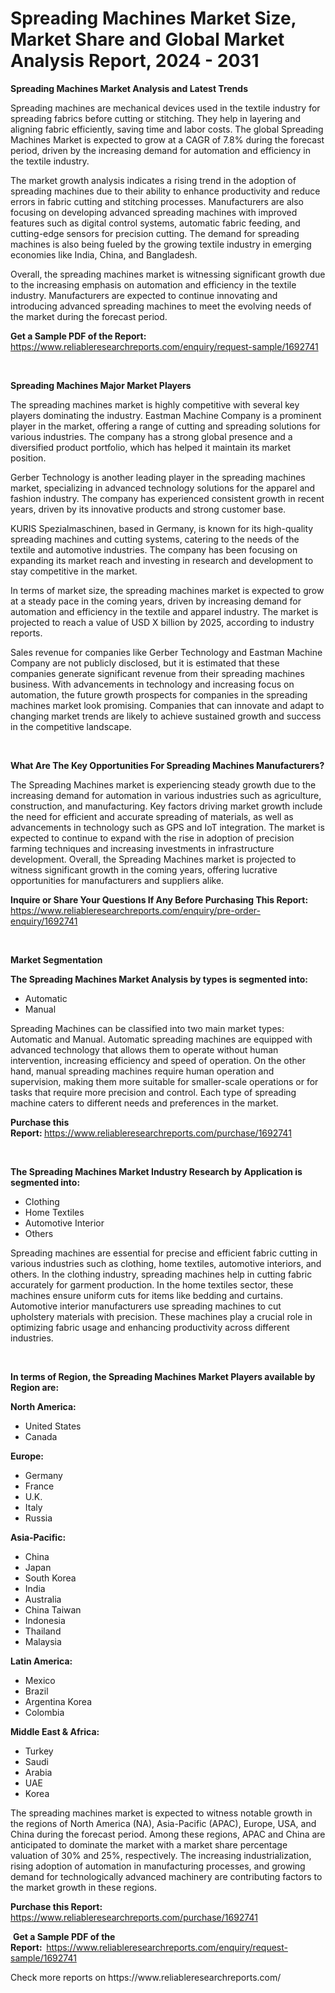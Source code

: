 <p><h1>Spreading Machines Market Size, Market Share and Global Market Analysis Report, 2024 - 2031</h1></p><p><strong>Spreading Machines Market Analysis and Latest Trends</strong></p>
<p><p>Spreading machines are mechanical devices used in the textile industry for spreading fabrics before cutting or stitching. They help in layering and aligning fabric efficiently, saving time and labor costs. The global Spreading Machines Market is expected to grow at a CAGR of 7.8% during the forecast period, driven by the increasing demand for automation and efficiency in the textile industry.</p><p>The market growth analysis indicates a rising trend in the adoption of spreading machines due to their ability to enhance productivity and reduce errors in fabric cutting and stitching processes. Manufacturers are also focusing on developing advanced spreading machines with improved features such as digital control systems, automatic fabric feeding, and cutting-edge sensors for precision cutting. The demand for spreading machines is also being fueled by the growing textile industry in emerging economies like India, China, and Bangladesh.</p><p>Overall, the spreading machines market is witnessing significant growth due to the increasing emphasis on automation and efficiency in the textile industry. Manufacturers are expected to continue innovating and introducing advanced spreading machines to meet the evolving needs of the market during the forecast period.</p></p>
<p><strong>Get a Sample PDF of the Report:&nbsp;</strong> <a href="https://www.reliableresearchreports.com/enquiry/request-sample/1692741">https://www.reliableresearchreports.com/enquiry/request-sample/1692741</a></p>
<p>&nbsp;</p>
<p><strong>Spreading Machines Major Market Players</strong></p>
<p><p>The spreading machines market is highly competitive with several key players dominating the industry. Eastman Machine Company is a prominent player in the market, offering a range of cutting and spreading solutions for various industries. The company has a strong global presence and a diversified product portfolio, which has helped it maintain its market position.</p><p>Gerber Technology is another leading player in the spreading machines market, specializing in advanced technology solutions for the apparel and fashion industry. The company has experienced consistent growth in recent years, driven by its innovative products and strong customer base.</p><p>KURIS Spezialmaschinen, based in Germany, is known for its high-quality spreading machines and cutting systems, catering to the needs of the textile and automotive industries. The company has been focusing on expanding its market reach and investing in research and development to stay competitive in the market.</p><p>In terms of market size, the spreading machines market is expected to grow at a steady pace in the coming years, driven by increasing demand for automation and efficiency in the textile and apparel industry. The market is projected to reach a value of USD X billion by 2025, according to industry reports.</p><p>Sales revenue for companies like Gerber Technology and Eastman Machine Company are not publicly disclosed, but it is estimated that these companies generate significant revenue from their spreading machines business. With advancements in technology and increasing focus on automation, the future growth prospects for companies in the spreading machines market look promising. Companies that can innovate and adapt to changing market trends are likely to achieve sustained growth and success in the competitive landscape.</p></p>
<p>&nbsp;</p>
<p><strong>What Are The Key Opportunities For Spreading Machines Manufacturers?</strong></p>
<p><p>The Spreading Machines market is experiencing steady growth due to the increasing demand for automation in various industries such as agriculture, construction, and manufacturing. Key factors driving market growth include the need for efficient and accurate spreading of materials, as well as advancements in technology such as GPS and IoT integration. The market is expected to continue to expand with the rise in adoption of precision farming techniques and increasing investments in infrastructure development. Overall, the Spreading Machines market is projected to witness significant growth in the coming years, offering lucrative opportunities for manufacturers and suppliers alike.</p></p>
<p><strong>Inquire or Share Your Questions If Any Before Purchasing This Report:</strong> <a href="https://www.reliableresearchreports.com/enquiry/pre-order-enquiry/1692741">https://www.reliableresearchreports.com/enquiry/pre-order-enquiry/1692741</a></p>
<p>&nbsp;</p>
<p><strong>Market Segmentation</strong></p>
<p><strong>The Spreading Machines Market Analysis by types is segmented into:</strong></p>
<p><ul><li>Automatic</li><li>Manual</li></ul></p>
<p><p>Spreading Machines can be classified into two main market types: Automatic and Manual. Automatic spreading machines are equipped with advanced technology that allows them to operate without human intervention, increasing efficiency and speed of operation. On the other hand, manual spreading machines require human operation and supervision, making them more suitable for smaller-scale operations or for tasks that require more precision and control. Each type of spreading machine caters to different needs and preferences in the market.</p></p>
<p><strong>Purchase this Report:&nbsp;</strong><a href="https://www.reliableresearchreports.com/purchase/1692741">https://www.reliableresearchreports.com/purchase/1692741</a></p>
<p>&nbsp;</p>
<p><strong>The Spreading Machines Market Industry Research by Application is segmented into:</strong></p>
<p><ul><li>Clothing</li><li>Home Textiles</li><li>Automotive Interior</li><li>Others</li></ul></p>
<p><p>Spreading machines are essential for precise and efficient fabric cutting in various industries such as clothing, home textiles, automotive interiors, and others. In the clothing industry, spreading machines help in cutting fabric accurately for garment production. In the home textiles sector, these machines ensure uniform cuts for items like bedding and curtains. Automotive interior manufacturers use spreading machines to cut upholstery materials with precision. These machines play a crucial role in optimizing fabric usage and enhancing productivity across different industries.</p></p>
<p>&nbsp;</p>
<p><strong>In terms of Region, the Spreading Machines Market Players available by Region are:</strong></p>
<p>
    <p> <strong> North America: </strong>
        <ul>
            <li>United States</li>
            <li>Canada</li>
        </ul>
        </p> 
    <p> <strong> Europe: </strong>
        <ul>
            <li>Germany</li>
            <li>France</li>
            <li>U.K.</li>
            <li>Italy</li>
            <li>Russia</li>
        </ul>
        </p> 
    <p> <strong> Asia-Pacific: </strong>
        <ul>
            <li>China</li>
            <li>Japan</li>
            <li>South Korea</li>
            <li>India</li>
            <li>Australia</li>
            <li>China Taiwan</li>
            <li>Indonesia</li>
            <li>Thailand</li>
            <li>Malaysia</li>
        </ul>
        </p> 
    <p> <strong> Latin America: </strong>
        <ul>
            <li>Mexico</li>
            <li>Brazil</li>
            <li>Argentina Korea</li>
            <li>Colombia</li>
        </ul>
        </p> 
    <p> <strong> Middle East & Africa: </strong>
        <ul>
            <li>Turkey</li>
            <li>Saudi</li>
            <li>Arabia</li>
            <li>UAE</li>
            <li>Korea</li>
        </ul>
    </p>
    </p>
<p><p>The spreading machines market is expected to witness notable growth in the regions of North America (NA), Asia-Pacific (APAC), Europe, USA, and China during the forecast period. Among these regions, APAC and China are anticipated to dominate the market with a market share percentage valuation of 30% and 25%, respectively. The increasing industrialization, rising adoption of automation in manufacturing processes, and growing demand for technologically advanced machinery are contributing factors to the market growth in these regions.</p></p>
<p><strong>Purchase this Report: </strong><a href="https://www.reliableresearchreports.com/purchase/1692741">https://www.reliableresearchreports.com/purchase/1692741</a></p>
<p>&nbsp;<strong>Get a Sample PDF of the Report:&nbsp;&nbsp;</strong><a href="https://www.reliableresearchreports.com/enquiry/request-sample/1692741">https://www.reliableresearchreports.com/enquiry/request-sample/1692741</a></p>
<p><strong></strong></p>
<p>Check more reports on https://www.reliableresearchreports.com/</p>